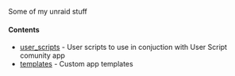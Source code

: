 Some of my unraid stuff

#### Contents
- [user_scripts](./user_scripts) - User scripts to use in conjuction with User Script comunity app
- [templates](./templates) - Custom app templates
